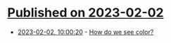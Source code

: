 # [Published on 2023-02-02](index.md)

* [2023-02-02, 10:00:20](https://news.ycombinator.com/item?id=34624473) - [How do we see color?](https://kids.frontiersin.org/articles/10.3389/frym.2013.00010)
